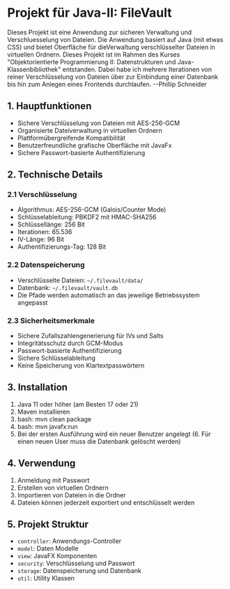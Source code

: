 # Projekt für Java-II: FileVault

Dieses Projekt ist eine Anwendung zur sicheren Verwaltung und Verschluesselung von Dateien. Die Anwendung basiert auf Java (mit etwas CSS) und bietet Oberfläche für dieVerwaltung verschlüsselter Dateien in virtuellen Ordnern. Dieses Projekt ist im Rahmen des Kurses "Objektorientierte Programmierung II: Datenstrukturen und Java-Klassenbibliothek" entstanden.
Dabei habe ich mehrere Iterationen von reiner Verschlüsselung von Dateien über zur Einbindung einer Datenbank bis hin zum Anlegen eines Frontends durchlaufen.
--Phillip Schneider


## 1. Hauptfunktionen

- Sichere Verschlüsselung von Dateien mit AES-256-GCM
- Organisierte Dateiverwaltung in virtuellen Ordnern
- Plattformübergreifende Kompatibilität
- Benutzerfreundliche grafische Oberfläche mit JavaFx
- Sichere Passwort-basierte Authentifizierung

## 2. Technische Details

### 2.1 Verschlüsselung
- Algorithmus: AES-256-GCM (Galois/Counter Mode)
- Schlüsselableitung: PBKDF2 mit HMAC-SHA256
- Schlüssellänge: 256 Bit
- Iterationen: 65.536
- IV-Länge: 96 Bit
- Authentifizierungs-Tag: 128 Bit

### 2.2 Datenspeicherung
- Verschlüsselte Dateien: `~/.filevault/data/`
- Datenbank: `~/.filevault/vault.db`
- Die Pfade werden automatisch an das jeweilige Betriebssystem angepasst

### 2.3 Sicherheitsmerkmale
- Sichere Zufallszahlengenerierung für IVs und Salts
- Integritätsschutz durch GCM-Modus
- Passwort-basierte Authentifizierung
- Sichere Schlüsselableitung
- Keine Speicherung von Klartextpasswörtern

## 3. Installation
1. Java 11 oder höher (am Besten 17 oder 21)
2. Maven installieren
3. bash: mvn clean package
4. bash: mvn javafx:run
5. Bei der ersten Ausführung wird ein neuer Benutzer angelegt
(6. Für einen neuen User muss die Datenbank gelöscht werden)

## 4. Verwendung
1. Anmeldung mit Passwort
2. Erstellen von virtuellen Ordnern
3. Importieren von Dateien in die Ordner
4. Dateien können jederzeit exportiert und entschlüsselt werden

## 5. Projekt Struktur

- `controller`: Anwendungs-Controller
- `model`: Daten Modelle
- `view`: JavaFX Komponenten
- `security`: Verschlüsselung und Passwort
- `storage`: Datenspeicherung und Datenbank
- `util`: Utility Klassen